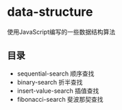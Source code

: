 # data-structure

使用JavaScript编写的一些数据结构算法

## 目录

* sequential-search 顺序查找
* binary-search 折半查找
* insert-value-search 插值查找
* fibonacci-search 斐波那契查找